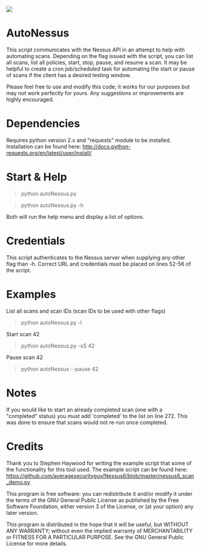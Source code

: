 <img src="http://www.redteamsecure.com/images/labs/ness.png">

# AutoNessus
This script communicates with the Nessus API in an attempt to help with automating scans. Depending on the flag issued with the script, you can list all scans, list all policies, start, stop, pause, and resume a scan. It may be helpful to create a cron job/scheduled task for automating the start or pause of scans if the client has a desired testing window.

Please feel free to use and modify this code; it works for our purposes but may not work perfectly for yours. Any suggestions or improvements are highly encouraged.


# Dependencies
Requires python version 2.x and "requests" module to be installed.
Installation can be found here: http://docs.python-requests.org/en/latest/user/install/

# Start & Help
> python autoNessus.py

> python autoNessus.py -h

Both will run the help menu and display a list of options.


# Credentials
This script authenticates to the Nessus server when supplying any other flag than -h. Correct URL and credentials must be placed on lines 52-56 of the script.


# Examples
List all scans and scan IDs (scan IDs to be used with other flags)

> python autoNessus.py -l

Start scan 42
 
> python autoNessus.py -sS 42

Pause scan 42

> python autoNessus --pause 42


# Notes
If you would like to start an already completed scan (one with a "completed" status) you must add 'completed' to the list on line 272. This was done to ensure that scans would not re-run once completed.

# Credits
Thank you to Stephen Haywood for writing the example script that some of the functionality for this tool used. The example script can be found here: https://github.com/averagesecurityguy/Nessus6/blob/master/nessus6_scan_demo.py

This program is free software: you can redistribute it and/or modify
it under the terms of the GNU General Public License as published by
the Free Software Foundation, either version 3 of the License, or
(at your option) any later version.

This program is distributed in the hope that it will be useful,
but WITHOUT ANY WARRANTY; without even the implied warranty of
MERCHANTABILITY or FITNESS FOR A PARTICULAR PURPOSE.  See the
GNU General Public License for more details.
